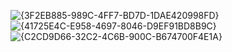 ![{3F2EB885-989C-4FF7-BD7D-1DAE420998FD}](https://github.com/user-attachments/assets/4c5166cf-9f50-48aa-9f37-307248ca66fb)
![{41725E4C-E958-4697-8046-D9EF91BD8B9C}](https://github.com/user-attachments/assets/275c2d9b-6854-4f1d-b93f-6b4d228a55d4)
![{C2CD9D66-32C2-4C6B-900C-B674700F4E1A}](https://github.com/user-attachments/assets/44f63bb1-79ec-4d6b-851f-0c9ec6bec124)
